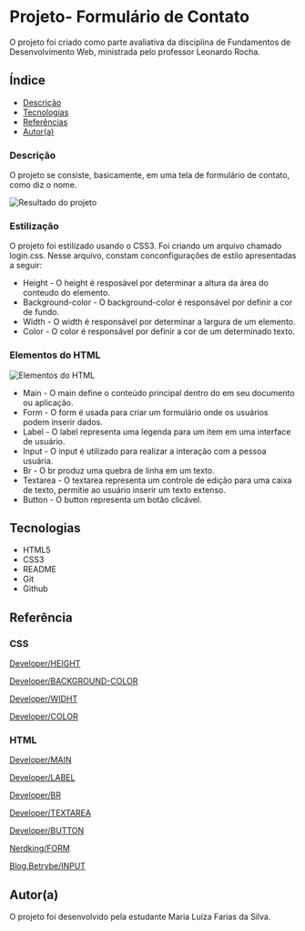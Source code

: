 # Projeto- Formulário de Contato
 
O projeto foi criado como parte avaliativa da disciplina de Fundamentos de Desenvolvimento Web, ministrada pelo professor Leonardo Rocha.
 
## Índice
 
* [Descrição](#descrição)
* [Tecnologias](#tecnologias)
* [Referências](#referência)
* [Autor(a)](#autora)
 
### Descrição
 
O projeto se consiste, basicamente, em uma tela de formulário de contato, como diz o nome.
 
 ![Resultado do projeto](img/)
 
### Estilização
 
O projeto foi estilizado usando o CSS3. Foi criando um arquivo chamado login.css. Nesse arquivo, constam conconfigurações de estilo apresentadas a seguir:
 
* Height - O height é resposável por determinar a altura da área do conteudo do elemento.
* Background-color - O background-color é responsável por definir a cor de fundo.
* Width - O width é responsável por determinar a largura de um elemento.
* Color - O color é responsável por definir a cor de um determinado texto.
 
### Elementos do HTML
 
![Elementos do HTML](img/elementos-html.png)
 
* Main - O main define o conteúdo principal dentro do <body> em seu documento ou aplicação.
* Form - O form é usada para criar um formulário onde os usuários podem inserir dados.
* Label - O label representa uma legenda para um item em uma interface de usuário.
* Input - O input é utilizado para realizar a interação com a pessoa usuária.
* Br - O br produz uma quebra de linha em um texto.
* Textarea - O textarea representa um controle de edição para uma caixa de texto, permitie ao usuário inserir um texto extenso.
* Button - O button representa um botão clicável.
 
## Tecnologias
 
* HTML5
* CSS3
* README
* Git
* Github
 
## Referência
### CSS
[Developer/HEIGHT](https://developer.mozilla.org/en-US/docs/Web/CSS/height)
 
[Developer/BACKGROUND-COLOR](https://developer.mozilla.org/en-US/docs/Web/CSS/background-color)
 
[Developer/WIDHT](https://developer.mozilla.org/en-US/docs/Web/CSS/width)
 
[Developer/COLOR](https://developer.mozilla.org/en-US/docs/Web/CSS/color)
 
### HTML
[Developer/MAIN](https://developer.mozilla.org/pt-BR/docs/Web/HTML/Element/main)
 
[Developer/LABEL](https://developer.mozilla.org/pt-BR/docs/Web/HTML/Element/label)
 
[Developer/BR](https://developer.mozilla.org/pt-BR/docs/Web/HTML/Element/br)
 
[Developer/TEXTAREA](https://developer.mozilla.org/pt-BR/docs/Web/HTML/Element/textarea)
 
[Developer/BUTTON](https://developer.mozilla.org/pt-BR/docs/Web/HTML/Element/button)
 
[Nerdking/FORM](https://nerdking.net.br/guia-completo-da-tag-em-html-criando-formularios-web-eficientes/#:~:text=Introdu%C3%A7%C3%A3o%20%C3%A0%20Tag%20%3Cform%3E%20A%20tag%20%3Cform%3E%20em,pesquisa%20e%20muitas%20outras%20fun%C3%A7%C3%B5es%20interativas%20de%20sites.)
 
[Blog.Betrybe/INPUT](https://blog.betrybe.com/html/input-html/#:~:text=O%20elemento%20HTML%20input%20faz%20parte%20do%20conjunto,muito%20mais%2C%20conforme%20a%20defini%C3%A7%C3%A3o%20do%20atributo%20type.)
 
## Autor(a)
 
O projeto foi desenvolvido pela estudante Maria Luíza Farias da Silva.
